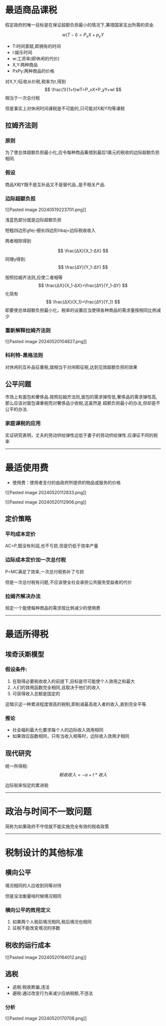 
# 最适商品课税 

假定政府的唯一目标是在保证超额负担最小的情况下,筹措国家支出所需的资金.

$$
w(T-l)=P_xX+p_yY
$$
* T:时间禀赋,即拥有的时间
* l:娱乐时间
* w:工资率(即休闲的代价)
* X,Y:两种商品
* PxPy:两种商品的价格

对X,Y,l征收从价税,税率为t,得到
$$
\frac{1}{1+t}wT=P_xX+P_yY+wl
$$
相当于一次总付税

但是事实上对休闲时间课税是不可能的,只可能对X和Y均等课税

## 拉姆齐法则

### 原则

为了使总体超额负担最小化,应令每种商品筹措到最后1美元的税收的边际超额负担相同.

### 假设

商品X和Y既不是互补品又不是替代品.,是不相关产品.

### 边际超额负担

![[Pasted image 20240519223701.png]]

浅蓝色部分就是边际超额负担

短粗四边形gfej-细长四边形hbaj=边际税收收入

两者相除得到

$$
\frac{∆X}{X_1-∆X}
$$
同理y得到:
$$
\frac{∆Y}{Y_1-∆Y}
$$

按照拉姆齐法则,应使二者相等
$$
\frac{∆X}{X_1-∆X}=\frac{∆Y}{Y_1-∆Y}
$$
化简有
$$
\frac{∆X}{X_1}=\frac{∆Y}{Y_1}
$$
即要使总体超额负担最小化，税率的设置应当使得各种商品的需求量按相同比例减少

### 重新解释拉姆齐法则

![[Pasted image 20240520104827.png]]

### 科利特-黑格法则

对休闲的互补品征重税,就相当于对闲暇征税,达到见效超额负担的效果

## 公平问题

市场上有面包和奢侈品.按照拉姆齐法则,面包的需求弹性低,奢侈品的需求弹性高,那么应该对面包课重税而对奢侈品少收税,这虽然是 超额负担最小的办法,但却是不公平的办法.

### 家庭课税的应用

实证研究表明，丈夫的劳动供给弹性远低于妻子的劳动供给弹性.应课征不同的税率

----

# 最适使用费

* 使用费：使用者支付的由政府所提供的物品或服务的价格

![[Pasted image 20240520112833.png]]

![[Pasted image 20240520112906.png]]

## 定价策略

### 平均成本定价

 AC=P,既没有利润,也不亏损,但是仍低于效率产量

### 边际成本定价加一次总付税

P=MC满足了效率,一次总付税弥补了亏损

但是一次总付税有问题,不应该使全社会承担公共服务受益者的代价

### 拉姆齐解决办法

规定一个能使每种商品的需求按比例减少的使用费

---

# 最适所得税

## 埃奇沃斯模型

### 假设条件:

1. 在取得必要税收收入的前提下,目标是尽可能使个人效用之和最大
2. 人们的效用函数完全相同,且取决于他们的收入
3. 可获得收入总额是固定的

这暗示这一种累进程度很高的税制,即削减最高收入者的收入,直到完全平等.

### 推论

* 社会福利最大化要求每个人的边际收入效用相同
* 如果效应函数相同，只有当收入相等时，边际收入效用才相同

## 现代研究

统一所得税:
$$
税收收入=-a+t*收入
$$

边际税率恒定的累进税

----

# 政治与时间不一致问题

简称为如果政府不守信就不能实施完全有效的税收政策

----

# 税制设计的其他标准

## 横向公平

境况相同的人应收到同等对待

但是没法衡量啥时候境况相同

### 横向公平的效用定义

1. 如果两个人税前境况相同,税后境况也相同
2. 征税不能改变境况的序数

## 税收的运行成本

![[Pasted image 20240520164012.png]]

## 逃税

* 逃税:税收欺骗,违法
* 避税:通过改变行为来减少应纳税额,不违法

### 分析

![[Pasted image 20240520170708.png]]